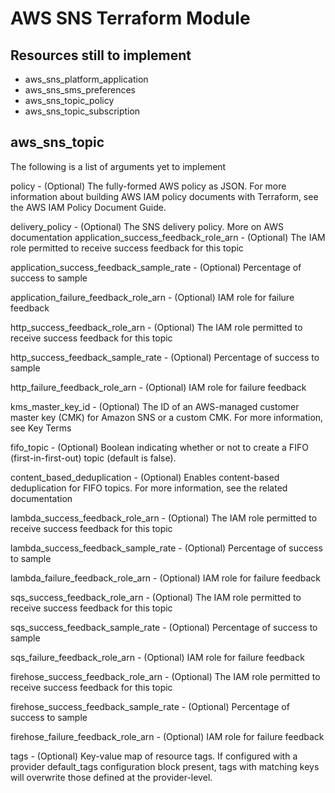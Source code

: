 # AWS SNS Terraform Module

## Resources still to implement

- aws_sns_platform_application
- aws_sns_sms_preferences
- aws_sns_topic_policy
- aws_sns_topic_subscription


## aws_sns_topic

The following is a list of arguments yet to implement

policy - (Optional) The fully-formed AWS policy as JSON. For more information about building AWS IAM policy documents with Terraform, see the AWS IAM Policy Document Guide.

delivery_policy - (Optional) The SNS delivery policy. More on AWS documentation
application_success_feedback_role_arn - (Optional) The IAM role permitted to receive success feedback for this topic

application_success_feedback_sample_rate - (Optional) Percentage of success to sample

application_failure_feedback_role_arn - (Optional) IAM role for failure feedback

http_success_feedback_role_arn - (Optional) The IAM role permitted to receive success feedback for this topic

http_success_feedback_sample_rate - (Optional) Percentage of success to sample

http_failure_feedback_role_arn - (Optional) IAM role for failure feedback

kms_master_key_id - (Optional) The ID of an AWS-managed customer master key (CMK) for Amazon SNS or a custom CMK. For more information, see Key Terms

fifo_topic - (Optional) Boolean indicating whether or not to create a FIFO (first-in-first-out) topic (default is false).

content_based_deduplication - (Optional) Enables content-based deduplication for FIFO topics. For more information, see the related documentation

lambda_success_feedback_role_arn - (Optional) The IAM role permitted to receive success feedback for this topic

lambda_success_feedback_sample_rate - (Optional) Percentage of success to sample

lambda_failure_feedback_role_arn - (Optional) IAM role for failure feedback

sqs_success_feedback_role_arn - (Optional) The IAM role permitted to receive success feedback for this topic

sqs_success_feedback_sample_rate - (Optional) Percentage of success to sample

sqs_failure_feedback_role_arn - (Optional) IAM role for failure feedback

firehose_success_feedback_role_arn - (Optional) The IAM role permitted to receive success feedback for this topic

firehose_success_feedback_sample_rate - (Optional) Percentage of success to sample


firehose_failure_feedback_role_arn - (Optional) IAM role for failure feedback

tags - (Optional) Key-value map of resource tags. If configured with a provider default_tags configuration block present, tags with matching keys will overwrite those defined at the provider-level.
